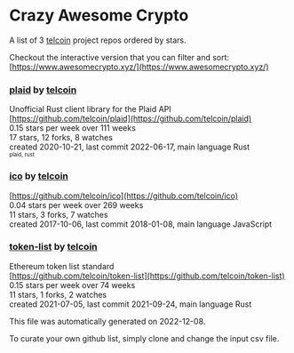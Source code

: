 # Crazy Awesome Crypto
A list of 3 [telcoin](https://github.com/telcoin) project repos ordered by stars.  

Checkout the interactive version that you can filter and sort: 
[https://www.awesomecrypto.xyz/](https://www.awesomecrypto.xyz/)  


### [plaid](https://github.com/telcoin/plaid) by [telcoin](https://github.com/telcoin)  
Unofficial Rust client library for the Plaid API  
[https://github.com/telcoin/plaid](https://github.com/telcoin/plaid)  
0.15 stars per week over 111 weeks  
17 stars, 12 forks, 8 watches  
created 2020-10-21, last commit 2022-06-17, main language Rust  
<sub><sup>plaid, rust</sup></sub>


### [ico](https://github.com/telcoin/ico) by [telcoin](https://github.com/telcoin)  
  
[https://github.com/telcoin/ico](https://github.com/telcoin/ico)  
0.04 stars per week over 269 weeks  
11 stars, 3 forks, 7 watches  
created 2017-10-06, last commit 2018-01-08, main language JavaScript  


### [token-list](https://github.com/telcoin/token-list) by [telcoin](https://github.com/telcoin)  
Ethereum token list standard  
[https://github.com/telcoin/token-list](https://github.com/telcoin/token-list)  
0.15 stars per week over 74 weeks  
11 stars, 1 forks, 2 watches  
created 2021-07-05, last commit 2021-09-24, main language Rust  


This file was automatically generated on 2022-12-08.  

To curate your own github list, simply clone and change the input csv file.  